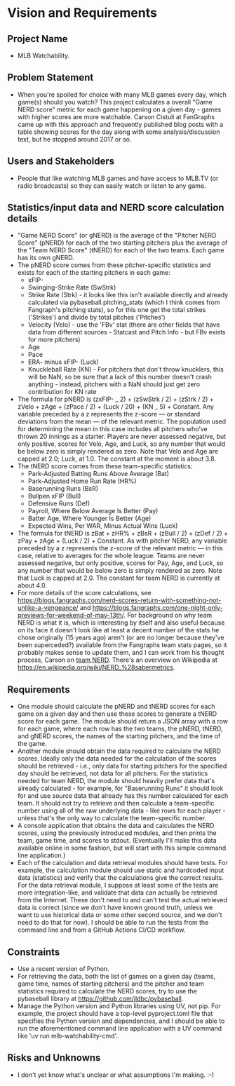 # Vision and Requirements

## Project Name

- MLB Watchability.

## Problem Statement

- When you're spoiled for choice with many MLB games every day, which game(s) should you watch? This project calculates a overall "Game NERD score" metric for each game happening on a given day - games with higher scores are more watchable. Carson Cistuli at FanGraphs came up with this approach and frequently published blog posts with a table showing scores for the day along with some analysis/discussion text, but he stopped around 2017 or so.

## Users and Stakeholders

- People that like watching MLB games and have access to MLB.TV (or radio broadcasts) so they can easily watch or listen to any game.

## Statistics/input data and NERD score calculation details

- "Game NERD Score" (or gNERD) is the average of the "Pitcher NERD Score" (pNERD) for each of the two starting pitchers plus the average of the "Team NERD Score" (tNERD) for each of the two teams. Each game has its own gNERD.
- The pNERD score comes from these pitcher-specific statistics and exists for each of the starting pitchers in each game:
  - xFIP-
  - Swinging-Strike Rate (SwStrk)
  - Strike Rate (Strk) - it looks like this isn't available directly and already calculated via pybaseball.pitching_stats (which I think comes from Fangraph's pitching stats), so for this one get the total strikes ('Strikes') and divide by total pitches ('Pitches')
  - Velocity (Velo) - use the 'FBv' stat (there are other fields that have data from different sources - Statcast and Pitch Info - but FBv exists for more pitchers)
  - Age
  - Pace
  - ERA- minus xFIP- (Luck)
  - Knuckleball Rate (KN) - For pitchers that don't throw knucklers, this will be NaN, so be sure that a lack of this number doesn't crash anything - instead, pitchers with a NaN should just get zero contribution for KN rate
- The formula for pNERD is (zxFIP- _ 2) + (zSwStrk / 2) + (zStrk / 2) + zVelo + zAge + (zPace / 2) + (Luck / 20) + (KN _ 5) + Constant. Any variable preceded by a z represents the z-score — or standard deviations from the mean — of the relevant metric. The population used for determining the mean in this case includes all pitchers who’ve thrown 20 innings as a starter. Players are never assessed negative, but only positive, scores for Velo, Age, and Luck, so any number that would be below zero is simply rendered as zero. Note that Velo and Age are capped at 2.0; Luck, at 1.0. The constant at the moment is about 3.8.
- The tNERD score comes from these team-specific statistics:
  - Park-Adjusted Batting Runs Above Average (Bat)
  - Park-Adjusted Home Run Rate (HR%)
  - Baserunning Runs (BsR)
  - Bullpen xFIP (Bull)
  - Defensive Runs (Def)
  - Payroll, Where Below Average Is Better (Pay)
  - Batter Age, Where Younger Is Better (Age)
  - Expected Wins, Per WAR, Minus Actual Wins (Luck)
- The formula for tNERD is zBat + zHR% + zBsR + (zBull / 2) + (zDef / 2) + zPay + zAge + (Luck / 2) + Constant. As with pitcher NERD, any variable preceded by a z represents the z-score of the relevant metric — in this case, relative to averages for the whole league. Teams are never assessed negative, but only positive, scores for Pay, Age, and Luck, so any number that would be below zero is simply rendered as zero. Note that Luck is capped at 2.0. The constant for team NERD is currently at about 4.0.
- For more details of the score calculations, see https://blogs.fangraphs.com/nerd-scores-return-with-something-not-unlike-a-vengeance/ and https://blogs.fangraphs.com/one-night-only-previews-for-weekend-of-may-13th/. For background on why team NERD is what it is, which is interesting by itself and also useful because on its face it doesn't look like at least a decent number of the stats he chose originally (15 years ago) aren't (or are no longer because they've been superceded?) available from the Fangraphs team stats pages, so it probably makes sense to update them, and I can work from his thought process, Carson on [team NERD](https://blogs.fangraphs.com/introducing-team-nerd). There's an overview on Wikipedia at https://en.wikipedia.org/wiki/NERD_%28sabermetrics.

## Requirements

- One module should calculate the pNERD and tNERD scores for each game on a given day and then use these scores to generate a tNERD score for each game. The module should return a JSON array with a row for each game, where each row has the two teams, the pNERD, tNERD, and gNERD scores, the names of the starting pitchers, and the time of the game.
- Another module should obtain the data required to calculate the NERD scores. Ideally only the data needed for the calculation of the scores should be retrieved - i.e., only data for starting pitchers for the specified day should be retrieved, not data for all pitchers. For the statistics needed for team NERD, the module should heavily prefer data that's already calculated - for example, for "Baserunning Runs" it should look for and use source data that already has this number calculated for each team. It should not try to retrieve and then calculate a team-specific number using all of the raw underlying data - like rows for each player - unless that's the only way to calculate the team-specific number.
- A console application that obtains the data and calculates the NERD scores, using the previously introduced modules, and then prints the team, game time, and scores to stdout. (Eventually I'll make this data available online in some fashion, but will start with this simple command line application.)
- Each of the calculation and data retrieval modules should have tests. For example, the calculation module should use static and hardcoded input data (statistics) and verify that the calculations give the correct results. For the data retrieval module, I suppose at least some of the tests are more integration-like, and validate that data can actually be retrieved from the Internet. These don't need to and can't test the actual retrieved data is correct (since we don't have known ground truth, unless we want to use historical data or some other second source, and we don't need to do that for now). I should be able to run the tests from the command line and from a GitHub Actions CI/CD workflow.

## Constraints

- Use a recent version of Python.
- For retrieving the data, both the list of games on a given day (teams, game time, names of starting pitchers) and the pitcher and team statistics required to calculate the NERD scores, try to use the pybaseball library at https://github.com/jldbc/pybaseball.
- Manage the Python version and Python libraries using UV, not pip. For example, the project should have a top-level pyproject.toml file that specifies the Python version and dependencies, and I should be able to run the aforementioned command line application with a UV command like 'uv run mlb-watchability-cmd'.

## Risks and Unknowns

- I don't yet know what's unclear or what assumptions I'm making. :-)
